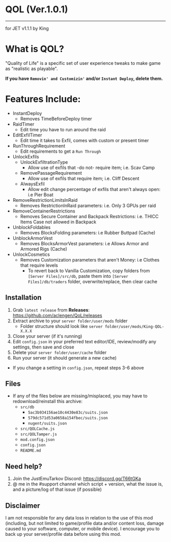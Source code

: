 # QOL (Ver.1.0.1)
------------------
for JET v1.1.1
by King

# What is QOL?
 "Quality of Life" is a specific set of user experience tweaks to make game as "realistic as playable".
 
 **If you have `Removin' and Customizin'` and/or `Instant Deploy`, delete them.**

# Features Include:
* InstantDeploy
    * Removes TimeBeforeDeploy timer
* RaidTimer
    * Edit time you have to run around the raid
* EditExfilTimer
    * Edit time it takes to Exfil, comes with custom or present timer
* RunThroughRequirement
    * Edit requirements to get a `Run Through`
* UnlockExfils
    * UnlockExfiltrationType
        * Allow use of exfils that -do not- require item; i.e. Scav Camp
    * RemovePassageRequirement
        * Allow use of exfils that require item; i.e. Cliff Descent
    * AlwaysExfil
        * Allow edit change percentage of exfils that aren't always open: i.e Pier Boat
* RemoveRestrictionLimitsInRaid
    * Removes RestrictionInRaid parameters: i.e. Only 3 GPUs per raid   
* RemoveContainerRestrictions
    * Removes Secure Container and Backpack Restrictions: i.e. THICC Items Case not allowed in Backpack        
* UnblockFoldables
    * Removes BlocksFolding parameters: i.e Rubber Buttpad (Cache)
* UnblockArmorVest
    * Removes BlocksArmorVest parameters: i.e Allows Armor and Armored Rigs (Cache)
* UnlockCosmetics
    * Removes Customization parameters that aren't Money: i.e Clothes that require levels
        * To revert back to Vanilla Customization, copy folders from `[Server Files]/src/db`, paste them into `[Server Files]/db/traders` folder, overwrite/replace, then clear cache



## Installation

1. Grab `latest release` from **Releases**: https://github.com/aclengen/QoL/releases
2. Extract archive to your `server folder/user/mods` folder 
    * Folder structure should look like `server folder/user/mods/King-QOL-X.X.X`
3. Close your server (if it's running)
4. Edit `config.json` in your preferred text editor/IDE, review/modify any settings, then save and close
5. Delete your `server folder/user/cache` folder
6. Run your server (it should generate a new cache)

* If you change a setting in `config.json`, repeat steps 3-6 above

## Files

- If any of the files below are missing/misplaced, you may have to redownload/reinstall this archive:
    * `src/db`
        * `5ac3b934156ae10c4430e83c/suits.json`
        * `579dc571d53a0658a154fbec/suits.json`
        * `nugent/suits.json`
    * `src/QOLCache.js`
    * `src/QOLTamper.js`
    * `mod.config.json`
    * `config.json`
    * `README.md`   

## Need help?

1. Join the JustEmuTarkov Discord: https://discord.gg/T66tGKa
2. @ me in the #support channel which script + version, what the issue is, and a picture/log of that issue (if possible)

## Disclaimer

I am not responsible for any data loss in relation to the use of this mod (including, but not limited to game/profile data and/or content loss, damage caused to your software, computer, or mobile device). I encourage you to back up your server/profile data before using this mod.
